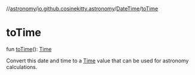 //[astronomy](../../../index.md)/[io.github.cosinekitty.astronomy](../index.md)/[DateTime](index.md)/[toTime](to-time.md)

# toTime

fun [toTime](to-time.md)(): [Time](../-time/index.md)

Convert this date and time to a [Time](../-time/index.md) value that can be used for astronomy calculations.
